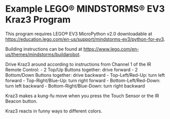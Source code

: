 # Example LEGO® MINDSTORMS® EV3 Kraz3 Program

This program requires LEGO® EV3 MicroPython v2.0 downloadable at https://education.lego.com/en-us/support/mindstorms-ev3/python-for-ev3.

Building instructions can be found at https://www.lego.com/en-us/themes/mindstorms/buildarobot.

Drive Kraz3 around according to instructions from Channel 1 of the IR Remote Control:
    - 2 Top/Up Buttons together: drive forward
    - 2 Bottom/Down Buttons together: drive backward
    - Top-Left/Red-Up: turn left forward
    - Top-Right/Blue-Up: turn right forward
    - Bottom-Left/Red-Down: turn left backward
    - Bottom-Right/Blue-Down: turn right backward

Kraz3 makes a kung-fu move when you press the Touch Sensor or the IR Beacon button.

Kraz3 reacts in funny ways to different colors.
